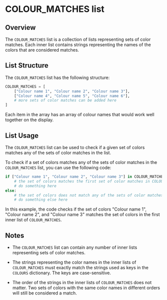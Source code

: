# COLOUR_MATCHES list

## Overview

The `COLOUR_MATCHES` list is a collection of lists representing sets of color matches. Each inner list contains strings representing the names of the colors that are considered matches.

## List Structure

The `COLOUR_MATCHES` list has the following structure:

```py
COLOUR_MATCHES = [
    ["Colour name 1", "Colour name 2", "Colour name 3"],
    ["Colour name 4", "Colour name 5", "Colour name 6"],
    # more sets of color matches can be added here
]
```

Each item in the array has an array of colour names that would work well together on the display.

## List Usage

The `COLOUR_MATCHES` list can be used to check if a given set of colors matches any of the sets of color matches in the list.

To check if a set of colors matches any of the sets of color matches in the `COLOUR_MATCHES` list, you can use the following code:

```py
if ["Colour name 1", "Colour name 2", "Colour name 3"] in COLOUR_MATCHES:
    # the set of colors matches the first set of color matches in COLOUR_MATCHES
    # do something here
else:
    # the set of colors does not match any of the sets of color matches in COLOUR_MATCHES
    # do something else here
```

In this example, the code checks if the set of colors "Colour name 1", "Colour name 2", and "Colour name 3" matches the set of colors in the first inner list of `COLOUR_MATCHES`.

## Notes

- The `COLOUR_MATCHES` list can contain any number of inner lists representing sets of color matches.

- The strings representing the color names in the inner lists of `COLOUR_MATCHES` must exactly match the strings used as keys in the `COLOURS` dictionary. The keys are case-sensitive.

- The order of the strings in the inner lists of `COLOUR_MATCHES` does not matter. Two sets of colors with the same color names in different orders will still be considered a match.
